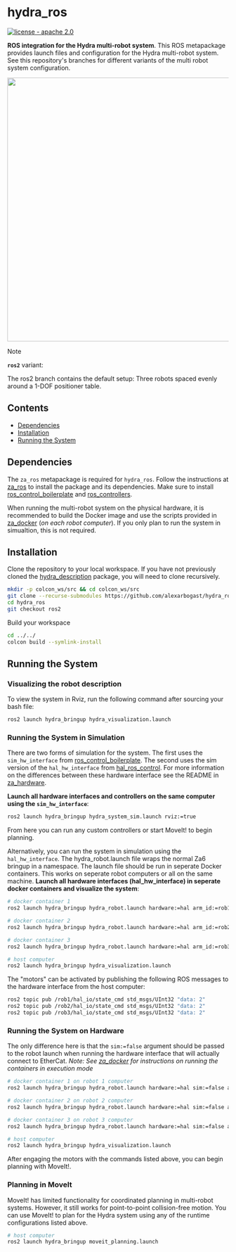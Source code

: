 # hydra_ros

[![license - apache 2.0](https://img.shields.io/:license-Apache%202.0-yellowgreen.svg)](https://opensource.org/licenses/Apache-2.0)

**ROS integration for the Hydra multi-robot system**. This ROS metapackage
provides launch files and configuration for the Hydra multi-robot system. See
this repository's branches for different variants of the multi robot system
configuration.

<p align="center">
  <img src=https://github.com/alexarbogast/hydra_description/assets/46149643/a3f9397e-aa6c-4c70-a886-bd3c5cb4b925 width=600/>
</p>

> [!NOTE]
> __`ros2`__ variant:
>
> The ros2 branch contains the default setup: Three robots spaced evenly around
> a 1-DOF positioner table.

## Contents

- [Dependencies](#1)
- [Installation](#2)
- [Running the System](#3)

<a id='1'></a>

## Dependencies
The `za_ros` metapackage is required for `hydra_ros`. Follow the instructions at
[za_ros](https://github.com/alexarbogast/za_ros) to install the package and its
dependencies. Make sure to install
[ros_control_boilerplate](https://github.com/PickNikRobotics/ros_control_boilerplate)
and [ros_controllers](https://github.com/ros-controls/ros_controllers). 

When running the multi-robot system on the physical hardware, it is recommended
to build the Docker image and use the scripts provided in
[za_docker](https://github.com/alexarbogast/za_docker) (*on each robot
computer*). If you only plan to run the system in simualtion, this is not
required. 

<a id='2'></a>

## Installation

Clone the repository to your local workspace. If you have not previously cloned
the [hydra_description](https://github.com/alexarbogast/hydra_description)
package, you will need to clone recursively. 

```sh
mkdir -p colcon_ws/src && cd colcon_ws/src
git clone --recurse-submodules https://github.com/alexarbogast/hydra_ros.git
cd hydra_ros
git checkout ros2
```

Build your workspace
```sh
cd ../../
colcon build --symlink-install
```

<a id='3'></a>

## Running the System
### Visualizing the robot description 
To view the system in Rviz, run the following command after sourcing your bash
file:

```sh
ros2 launch hydra_bringup hydra_visualization.launch
```

### Running the System in Simulation
There are two forms of simulation for the system. The first uses the
`sim_hw_interface` from
[ros_control_boilerplate](https://github.com/PickNikRobotics/ros_control_boilerplate).
The second uses the sim version of the `hal_hw_interface` from
[hal_ros_control](https://github.com/tormach/hal_ros_control). For more
information on the differences between these hardware interface see the README
in
[za_hardware](https://github.com/alexarbogast/za_ros/tree/hw_merge/za_hardware).

**Launch all hardware interfaces and controllers on the same computer using the `sim_hw_interface`**:

```sh
ros2 launch hydra_bringup hydra_system_sim.launch rviz:=true
```

From here you can run any custom controllers or start MoveIt! to begin planning. 

Alternatively, you can run the system in simulation using the
`hal_hw_interface`. The hydra_robot.launch file wraps the normal Za6 bringup in
a namespace. The launch file should be run in seperate Docker containers. This
works on seperate robot computers or all on the same machine. **Launch all
hardware interfaces (hal_hw_interface) in seperate docker containers and
visualize the system**:


```sh
# docker container 1
ros2 launch hydra_bringup hydra_robot.launch hardware:=hal arm_id:=rob1

# docker container 2
ros2 launch hydra_bringup hydra_robot.launch hardware:=hal arm_id:=rob2

# docker container 3
ros2 launch hydra_bringup hydra_robot.launch hardware:=hal arm_id:=rob3

# host computer
ros2 launch hydra_bringup hydra_visualization.launch 
```

The "motors" can be activated by publishing the following ROS messages to the
hardware interface from the host computer:


```sh
ros2 topic pub /rob1/hal_io/state_cmd std_msgs/UInt32 "data: 2"
ros2 topic pub /rob2/hal_io/state_cmd std_msgs/UInt32 "data: 2"
ros2 topic pub /rob3/hal_io/state_cmd std_msgs/UInt32 "data: 2"
```

### Running the System on Hardware

The only difference here is that the `sim:=false` argument should be passed to
the robot launch when running the hardware interface that will actually connect
to EtherCat. *Note: See [za_docker](https://github.com/alexarbogast/za_docker)
for instructions on running the containers in execution mode*

```sh
# docker container 1 on robot 1 computer
ros2 launch hydra_bringup hydra_robot.launch hardware:=hal sim:=false arm_id:=rob1

# docker container 2 on robot 2 computer
ros2 launch hydra_bringup hydra_robot.launch hardware:=hal sim:=false arm_id:=rob2

# docker container 3 on robot 3 computer
ros2 launch hydra_bringup hydra_robot.launch hardware:=hal sim:=false arm_id:=rob3

# host computer
ros2 launch hydra_bringup hydra_visualization.launch
```
After engaging the motors with the commands listed above, you can begin planning
with MoveIt!.

### Planning in MoveIt
MoveIt! has limited functionality for coordinated planning in multi-robot
systems. However, it still works for point-to-point collision-free motion. You
can use MoveIt! to plan for the Hydra system using any of the runtime
configurations listed above.

```sh
# host computer
ros2 launch hydra_bringup moveit_planning.launch
```
